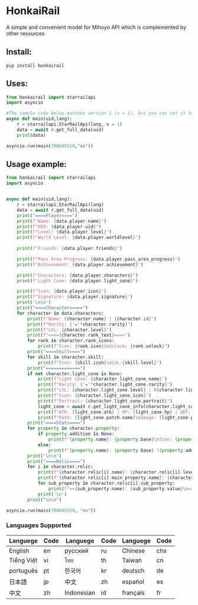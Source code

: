 # HonkaiRail
 A simple and convenient model for Mihoyo API which is complemented by other resources


## Install:

```
pip install honkairail
```

## Uses:
``` py
from honkairail import starrailapi
import asyncio

#The sample code below matches version 1 (v = 1), but you can set it to 1 or 2. The second version is newer and contains a bit more data.
async def main(uid,lang):
    r = starrailapi.StarRailApi(lang, v = 1)
    data = await r.get_full_data(uid)
    print(data)

asyncio.run(main(700649319,"en"))
```

## Usage example:

```py
from honkairail import starrailapi
import asyncio


async def main(uid,lang):
    r = starrailapi.StarRailApi(lang)
    data = await r.get_full_data(uid)
    print("====Player====")
    print(f"Name: {data.player.name}")
    print(f"UID: {data.player.uid}")
    print(f"Level: {data.player.level}")
    print(f"World Level: {data.player.worldlevel}")
    
    print(f"Friends: {data.player.friends}")

    print(f"Pass Area Progress: {data.player.pass_area_progress}")
    print(f"Achievement: {data.player.achievement}")

    print(f"Characters: {data.player.characters}")
    print(f"Light Cone: {data.player.light_cone}")

    print(f"Icon: {data.player.icon}")
    print(f"Signature: {data.player.signature}")
    print('\n\n')
    print("====Characters====")
    for character in data.characters:
        print(f"Name: {character.name} | {character.id}")
        print(f"Rarity: {'★'*character.rarity}")
        print(f"LVL: {character.level}")
        print(f"===={character.rank_text}====")
        for rank in character.rank_icons:
            print(f"Icon: {rank.icon}\nUnlock: {rank.unlock}")
        print("====Skill====")
        for skill in character.skill:
            print(f"Icon: {skill.icon}\nLVL:{skill.level}")
        print("=============")
        if not character.light_cone is None:
            print(f"Light Cone: {character.light_cone.name}")
            print(f"Rarity: {'★'*character.light_cone.rarity}")
            print(f"LVL: {character.light_cone.level} | R{character.light_cone.rank}")
            print(f"Icon: {character.light_cone.icon}")
            print(f"Portrait: {character.light_cone.portrait}")
            light_cone = await r.get_light_cone_info(character.light_cone)
            print(f"ATK: {light_cone.atk} | HP: {light_cone.hp} | DEF: {light_cone.defense}")
            print(f"Path: {light_cone.patch.name}\nImage: {light_cone.patch.url}")
        print("====Stats====")
        for property in character.property:
            if property.addition is None:
                print(f"{property.name}: {property.base}\nIcon: {property.icon}")
            else:
                print(f"{property.name}: {property.base} ({property.addition})\n==Icon: {property.icon}")
        print('\n\n')
        print("====Relic====")
        for i in character.relic:
            print(f"{character.relic[i].name}: {character.relic[i].level} lvl | {'★'*character.relic[i].rarity}")
            print(f"{character.relic[i].main_property.name}: {character.relic[i].main_property.value}")
            for sub_property in character.relic[i].sub_property:
                print(f"=={sub_property.name}: {sub_property.value}\n====Icon: {sub_property.icon}")
            print('\n')
        print("\n\n")

asyncio.run(main(700649319, "en"))
```


### Languages Supported
| Languege    |  Code   | Languege    |  Code   | Languege    |  Code   |
|-------------|---------|-------------|---------|-------------|---------|
|  English    |     en  |  русский    |     ru  |  Chinese    |    chs  |
|  Tiếng Việt |     vi  |  ไทย        |     th  | Taiwan     |    cn  |
|  português  |     pt  | 한국어      |     kr  | deutsch    |     de  |
|  日本語      |     jp  | 中文        |     zh  | español    |     es  |
|  中文        |     zh  | Indonesian |     id  | français   |     fr  |

